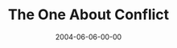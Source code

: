 ---
layout: message
category: message
series: "The One About Coffee"
title: "The One About Conflict"
date: 2004-06-06-00-00
message_id: 168
audio: "http://s3.amazonaws.com/crossroads-media/media/legacy/mp3/TOAC_01_06-06-04_The_One_About_Conflict.mp3"
audio-duration: "40:01"
explicit: false
---